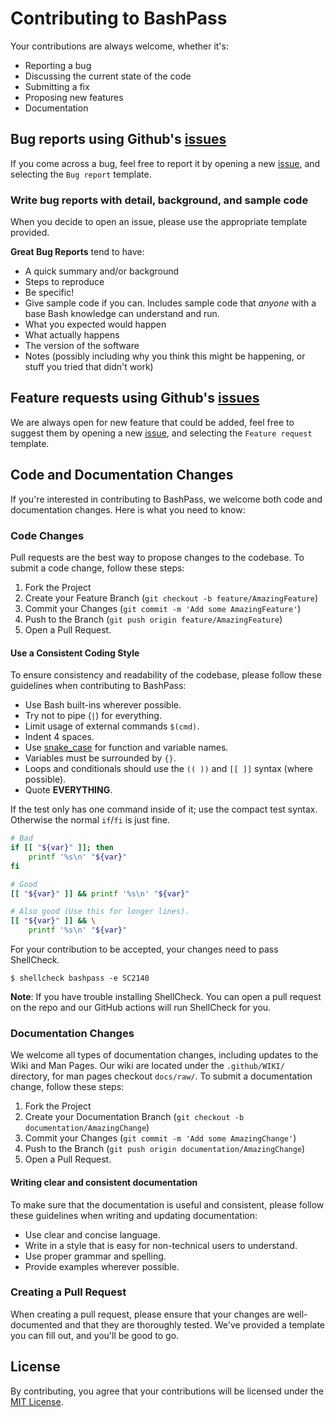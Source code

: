 # Contributing to BashPass

Your contributions are always welcome, whether it's:

-   Reporting a bug
-   Discussing the current state of the code
-   Submitting a fix
-   Proposing new features
-   Documentation

## Bug reports using Github's [issues](https://github.com/TuX-sudo/BashPass/issues)

If you come across a bug, feel free to report it by opening a new [issue](https://github.com/TuX-sudo/BashPass/issues), and selecting the `Bug report` template.

### Write bug reports with detail, background, and sample code

When you decide to open an issue, please use the appropriate template provided.

**Great Bug Reports** tend to have:

-   A quick summary and/or background
-   Steps to reproduce
-   Be specific!
-   Give sample code if you can. Includes sample code that _anyone_ with a base Bash knowledge can understand and run.
-   What you expected would happen
-   What actually happens
-   The version of the software
-   Notes (possibly including why you think this might be happening, or stuff you tried that didn't work)

## Feature requests using Github's [issues](https://github.com/TuX-sudo/BashPass/issues)

We are always open for new feature that could be added, feel free to suggest them by opening a new [issue](https://github.com/TuX-sudo/BashPass/issues), and selecting the `Feature request` template.

## Code and Documentation Changes

If you're interested in contributing to BashPass, we welcome both code and documentation changes.
Here is what you need to know:

### Code Changes

Pull requests are the best way to propose changes to the codebase.
To submit a code change, follow these steps:

1. Fork the Project
2. Create your Feature Branch (`git checkout -b feature/AmazingFeature`)
3. Commit your Changes (`git commit -m 'Add some AmazingFeature'`)
4. Push to the Branch (`git push origin feature/AmazingFeature`)
5. Open a Pull Request.

#### Use a Consistent Coding Style

To ensure consistency and readability of the codebase, please follow these guidelines when contributing to BashPass:

-   Use Bash built-ins wherever possible.
-   Try not to pipe (`|`) for everything.
-   Limit usage of external commands `$(cmd)`.
-   Indent 4 spaces.
-   Use [snake_case](https://en.wikipedia.org/wiki/Snake_case) for function
    and variable names.
-   Variables must be surrounded by `{}`.
-   Loops and conditionals should use the `(( ))` and `[[ ]]` syntax (where possible).
-   Quote **EVERYTHING**.

If the test only has one command inside of it; use the compact test
syntax. Otherwise the normal `if`/`fi` is just fine.

```bash
# Bad
if [[ "${var}" ]]; then
    printf '%s\n' "${var}"
fi

# Good
[[ "${var}" ]] && printf '%s\n' "${var}"

# Also good (Use this for longer lines).
[[ "${var}" ]] && \
    printf '%s\n' "${var}"
```

For your contribution to be accepted, your changes need to pass
ShellCheck.


```console
$ shellcheck bashpass -e SC2140
```

**Note**: If you have trouble installing ShellCheck. You can open a pull
request on the repo and our GitHub actions will run ShellCheck for you.

### Documentation Changes

We welcome all types of documentation changes, including updates to the Wiki and Man Pages.
Our wiki are located under the `.github/WIKI/` directory, for man pages checkout `docs/raw/`.
To submit a documentation change, follow these steps:

1. Fork the Project
2. Create your Documentation Branch (`git checkout -b documentation/AmazingChange`)
3. Commit your Changes (`git commit -m 'Add some AmazingChange'`)
4. Push to the Branch (`git push origin documentation/AmazingChange`)
5. Open a Pull Request.

#### Writing clear and consistent documentation

To make sure that the documentation is useful and consistent, please follow these guidelines when writing and updating documentation:

-   Use clear and concise language.
-   Write in a style that is easy for non-technical users to understand.
-   Use proper grammar and spelling.
-   Provide examples wherever possible.

### Creating a Pull Request

When creating a pull request, please ensure that your changes are well-documented and that they are thoroughly tested.
We've provided a template you can fill out, and you'll be good to go.

## License

By contributing, you agree that your contributions will be licensed under the [MIT License](./LICENSE.md).
